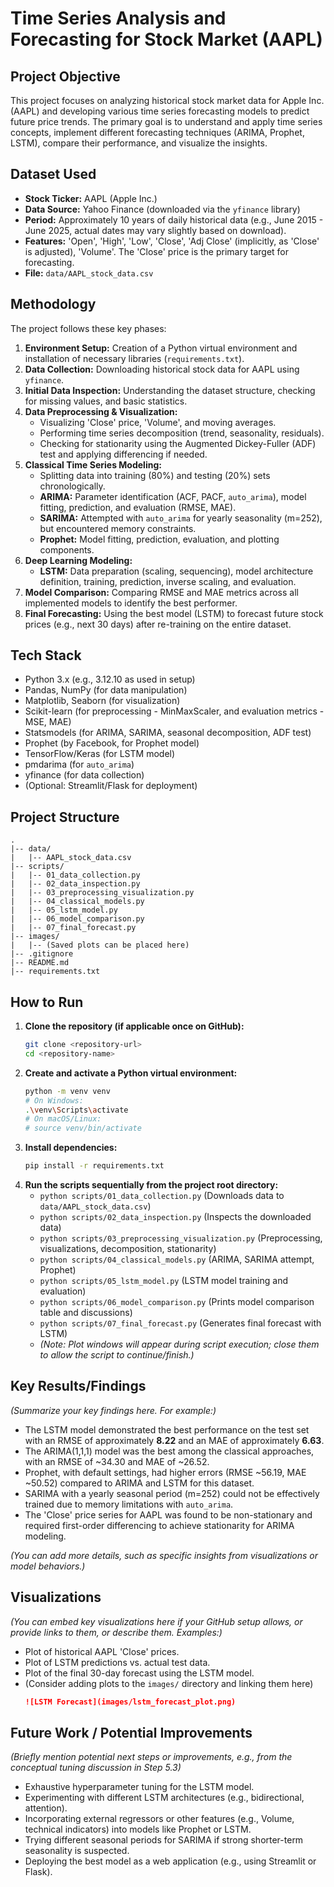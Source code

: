 # Time Series Analysis and Forecasting for Stock Market (AAPL)

## Project Objective
This project focuses on analyzing historical stock market data for Apple Inc. (AAPL) and developing various time series forecasting models to predict future price trends. The primary goal is to understand and apply time series concepts, implement different forecasting techniques (ARIMA, Prophet, LSTM), compare their performance, and visualize the insights.

## Dataset Used
- **Stock Ticker:** AAPL (Apple Inc.)
- **Data Source:** Yahoo Finance (downloaded via the `yfinance` library)
- **Period:** Approximately 10 years of daily historical data (e.g., June 2015 - June 2025, actual dates may vary slightly based on download).
- **Features:** 'Open', 'High', 'Low', 'Close', 'Adj Close' (implicitly, as 'Close' is adjusted), 'Volume'. The 'Close' price is the primary target for forecasting.
- **File:** `data/AAPL_stock_data.csv`

## Methodology
The project follows these key phases:
1.  **Environment Setup:** Creation of a Python virtual environment and installation of necessary libraries (`requirements.txt`).
2.  **Data Collection:** Downloading historical stock data for AAPL using `yfinance`.
3.  **Initial Data Inspection:** Understanding the dataset structure, checking for missing values, and basic statistics.
4.  **Data Preprocessing & Visualization:** 
    *   Visualizing 'Close' price, 'Volume', and moving averages.
    *   Performing time series decomposition (trend, seasonality, residuals).
    *   Checking for stationarity using the Augmented Dickey-Fuller (ADF) test and applying differencing if needed.
5.  **Classical Time Series Modeling:**
    *   Splitting data into training (80%) and testing (20%) sets chronologically.
    *   **ARIMA:** Parameter identification (ACF, PACF, `auto_arima`), model fitting, prediction, and evaluation (RMSE, MAE).
    *   **SARIMA:** Attempted with `auto_arima` for yearly seasonality (m=252), but encountered memory constraints.
    *   **Prophet:** Model fitting, prediction, evaluation, and plotting components.
6.  **Deep Learning Modeling:**
    *   **LSTM:** Data preparation (scaling, sequencing), model architecture definition, training, prediction, inverse scaling, and evaluation.
7.  **Model Comparison:** Comparing RMSE and MAE metrics across all implemented models to identify the best performer.
8.  **Final Forecasting:** Using the best model (LSTM) to forecast future stock prices (e.g., next 30 days) after re-training on the entire dataset.

## Tech Stack
- Python 3.x (e.g., 3.12.10 as used in setup)
- Pandas, NumPy (for data manipulation)
- Matplotlib, Seaborn (for visualization)
- Scikit-learn (for preprocessing - MinMaxScaler, and evaluation metrics - MSE, MAE)
- Statsmodels (for ARIMA, SARIMA, seasonal decomposition, ADF test)
- Prophet (by Facebook, for Prophet model)
- TensorFlow/Keras (for LSTM model)
- pmdarima (for `auto_arima`)
- yfinance (for data collection)
- (Optional: Streamlit/Flask for deployment)

## Project Structure
```
.
|-- data/
|   |-- AAPL_stock_data.csv
|-- scripts/
|   |-- 01_data_collection.py
|   |-- 02_data_inspection.py
|   |-- 03_preprocessing_visualization.py
|   |-- 04_classical_models.py
|   |-- 05_lstm_model.py
|   |-- 06_model_comparison.py
|   |-- 07_final_forecast.py
|-- images/  
|   |-- (Saved plots can be placed here)
|-- .gitignore
|-- README.md
|-- requirements.txt 
```

## How to Run
1.  **Clone the repository (if applicable once on GitHub):**
    ```bash
    git clone <repository-url>
    cd <repository-name>
    ```
2.  **Create and activate a Python virtual environment:**
    ```bash
    python -m venv venv
    # On Windows:
    .\venv\Scripts\activate
    # On macOS/Linux:
    # source venv/bin/activate
    ```
3.  **Install dependencies:**
    ```bash
    pip install -r requirements.txt
    ```
4.  **Run the scripts sequentially from the project root directory:**
    *   `python scripts/01_data_collection.py` (Downloads data to `data/AAPL_stock_data.csv`)
    *   `python scripts/02_data_inspection.py` (Inspects the downloaded data)
    *   `python scripts/03_preprocessing_visualization.py` (Preprocessing, visualizations, decomposition, stationarity)
    *   `python scripts/04_classical_models.py` (ARIMA, SARIMA attempt, Prophet)
    *   `python scripts/05_lstm_model.py` (LSTM model training and evaluation)
    *   `python scripts/06_model_comparison.py` (Prints model comparison table and discussions)
    *   `python scripts/07_final_forecast.py` (Generates final forecast with LSTM)
    *   *(Note: Plot windows will appear during script execution; close them to allow the script to continue/finish.)*

## Key Results/Findings
*(Summarize your key findings here. For example:)*
- The LSTM model demonstrated the best performance on the test set with an RMSE of approximately **8.22** and an MAE of approximately **6.63**.
- The ARIMA(1,1,1) model was the best among the classical approaches, with an RMSE of ~34.30 and MAE of ~26.52.
- Prophet, with default settings, had higher errors (RMSE ~56.19, MAE ~50.52) compared to ARIMA and LSTM for this dataset.
- SARIMA with a yearly seasonal period (m=252) could not be effectively trained due to memory limitations with `auto_arima`.
- The 'Close' price series for AAPL was found to be non-stationary and required first-order differencing to achieve stationarity for ARIMA modeling.

*(You can add more details, such as specific insights from visualizations or model behaviors.)*

## Visualizations
*(You can embed key visualizations here if your GitHub setup allows, or provide links to them, or describe them. Examples:)*
- Plot of historical AAPL 'Close' prices.
- Plot of LSTM predictions vs. actual test data.
- Plot of the final 30-day forecast using the LSTM model.
- (Consider adding plots to the `images/` directory and linking them here)
  ```markdown
  ![LSTM Forecast](images/lstm_forecast_plot.png) 
  ```

## Future Work / Potential Improvements
*(Briefly mention potential next steps or improvements, e.g., from the conceptual tuning discussion in Step 5.3)*
- Exhaustive hyperparameter tuning for the LSTM model.
- Experimenting with different LSTM architectures (e.g., bidirectional, attention).
- Incorporating external regressors or other features (e.g., Volume, technical indicators) into models like Prophet or LSTM.
- Trying different seasonal periods for SARIMA if strong shorter-term seasonality is suspected.
- Deploying the best model as a web application (e.g., using Streamlit or Flask).
